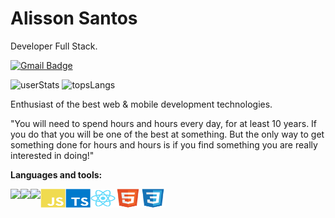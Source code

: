 # Alisson Santos 

Developer Full Stack. 

[![Gmail Badge](https://img.shields.io/badge/-dev.alysson@gmail.com-6633cc?style=flat-square&logo=Gmail&logoColor=white&link=mailto:dev.alysson@gmail.com)](mailto:dev.alysson@gmail.com)

![userStats](https://github-readme-stats.vercel.app/api?username=kaynxl&include_all_commits=true&show_icons=true&theme=tokyonight&line_height=40)
![topsLangs](https://github-readme-stats.vercel.app/api/top-langs/?username=kaynxl&theme=tokyonight)

Enthusiast of the best web & mobile development technologies.

"You will need to spend hours and hours every day, for at least 10 years. If you do that you will be one of the best at something. But the only way to get something done for hours and hours is if you find something you are really interested in doing!"

**Languages and tools:**

<!-- <img align="left" height="0" src="https://raw.githubusercontent.com/jakeliny/jakeliny/master/images/typescript.png"> -->
<img align="left" height="30" src="https://raw.githubusercontent.com/jakeliny/jakeliny/master/images/nodejs.png">
<!-- <img align="left" height="20" src="https://raw.githubusercontent.com/jakeliny/jakeliny/master/images/react.png"> -->
<!-- <img align="left" height="20" src="https://raw.githubusercontent.com/jakeliny/jakeliny/master/images/javascript.png"> -->
<img align="left" height="30" src="https://raw.githubusercontent.com/jakeliny/jakeliny/master/images/python.png">
<img align="left" height="30" src="https://raw.githubusercontent.com/jakeliny/jakeliny/master/images/linux.png">
<img align="left" height="30" width="40" src="https://raw.githubusercontent.com/devicons/devicon/master/icons/javascript/javascript-plain.svg">
<img align="left" height="30" width="40" src="https://raw.githubusercontent.com/devicons/devicon/master/icons/typescript/typescript-plain.svg">
<img align="left" height="30" width="40" src="https://raw.githubusercontent.com/devicons/devicon/master/icons/react/react-original.svg">
<img align="left" height="30" width="40" src="https://raw.githubusercontent.com/devicons/devicon/master/icons/html5/html5-original.svg">
<img align="left" height="30" width="40" src="https://raw.githubusercontent.com/devicons/devicon/master/icons/css3/css3-original.svg">

